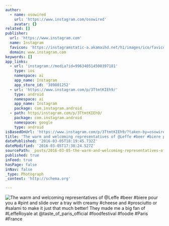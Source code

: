 ```yaml
---
author:
  - name: osowired
    url: 'https://www.instagram.com/osowired'
    avatar: {}
related: []
publisher:
  url: 'https://www.instagram.com'
  name: Instagram
  favicon: 'https://instagramstatic-a.akamaihd.net/h1/images/ico/favicon.ico/7cdab0872b15.ico'
  domain: www.instagram.com
keywords: []
app_links:
  - url: 'instagram://media?id=996340514500397181'
    type: ios
    namespace: ai
    app_name: Instagram
    app_store_id: '389801252'
  - url: 'https://www.instagram.com/p/3TtmtKIEh9/'
    type: android
    namespace: ai
    app_name: Instagram
    package: com.instagram.android
  - path: https/instagram.com/p/3TtmtKIEh9/
    package: com.instagram.android
    namespace: google
    type: android
isBasedOnUrl: 'https://www.instagram.com/p/3TtmtKIEh9/?taken-by=osowired'
title: 'The warm and welcoming representatives of @Leffe #beer #biere pour you a #pint and slide over a tray with creamy #cheese and #prosciutto or #salami to make it just that much better! They made me a big fan of #LeffeRoyale at @taste_of_paris_official #foodfestival #foodie #Paris #France'
datePublished: '2016-03-05T18:19:45.732Z'
dateModified: '2016-03-05T17:38:24.527Z'
sourcePath: _posts/2016-03-05-the-warm-and-welcoming-representatives-of-leffe-beer-bier.md
published: true
inFeed: true
hasPage: false
inNav: false
_type: Photograph
_context: 'http://schema.org'

---
```

![The warm and welcoming representatives of &commat;Leffe &num;beer &num;biere pour you a &num;pint and slide over a tray with creamy &num;cheese and &num;prosciutto or &num;salami to make it just that much better&excl; They made me a big fan of &num;LeffeRoyale at &commat;taste&lowbar;of&lowbar;paris&lowbar;official &num;foodfestival &num;foodie &num;Paris &num;France](https://scontent.cdninstagram.com/t51.2885-15/e15/11258184_1417466255243513_1248162655_n.jpg?ig_cache_key=OTk2MzQwNTE0NTAwMzk3MTgx.2)